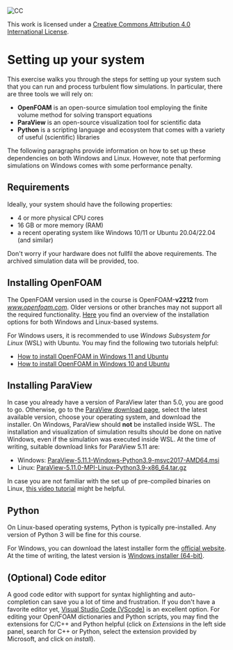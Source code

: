 ![CC](https://i.creativecommons.org/l/by/4.0/88x31.png)

This work is licensed under a [Creative Commons Attribution 4.0 International License](http://creativecommons.org/licenses/by/4.0/).

# Setting up your system

This exercise walks you through the steps for setting up your system such that you can run and process turbulent flow simulations. In particular, there are three tools we will rely on:

- **OpenFOAM** is an open-source simulation tool employing the finite volume method for solving transport equations
- **ParaView** is an open-source visualization tool for scientific data
- **Python** is a scripting language and ecosystem that comes with a variety of useful (scientific) libraries

The following paragraphs provide information on how to set up these dependencies on both Windows and Linux. However, note that performing simulations on Windows comes with some performance penalty.

## Requirements

Ideally, your system should have the following properties:

- 4 or more physical CPU cores
- 16 GB or more memory (RAM)
- a recent operating system like Windows 10/11 or Ubuntu 20.04/22.04 (and similar)

Don't worry if your hardware does not fullfil the above requirements. The archived simulation data will be provided, too.

## Installing OpenFOAM

The OpenFOAM version used in the course is OpenFOAM-**v2212** from *www.openfoam.com*. Older versions or other branches may not support all the required functionality. [Here](https://www.openfoam.com/news/main-news/openfoam-v2212) you find an overview of the installation options for both Windows and Linux-based systems.

For Windows users, it is recommended to use *Windows Subsystem for Linux* (WSL) with Ubuntu. You may find the following two tutorials helpful:

- [How to install OpenFOAM in Windows 11 and Ubuntu](https://www.youtube.com/watch?v=CeEJS1eT9NE)
- [How to install OpenFOAM in Windows 10 and Ubuntu](https://www.youtube.com/watch?v=w0bBOWlVlvA)

## Installing ParaView

In case you already have a version of ParaView later than 5.0, you are good to go. Otherwise, go to the [ParaView download page](https://www.paraview.org/download/), select the latest available version, choose your operating system, and download the installer. On Windows, ParaView should **not** be installed inside WSL. The installation and visualization of simulation results should be done on native Windows, even if the simulation was executed inside WSL. At the time of writing, suitable download links for ParaView 5.11 are:

- Windows: [ParaView-5.11.1-Windows-Python3.9-msvc2017-AMD64.msi](https://www.paraview.org/paraview-downloads/download.php?submit=Download&version=v5.11&type=binary&os=Windows&downloadFile=ParaView-5.11.1-Windows-Python3.9-msvc2017-AMD64.msi)
- Linux: [ParaView-5.11.0-MPI-Linux-Python3.9-x86_64.tar.gz](https://www.paraview.org/paraview-downloads/download.php?submit=Download&version=v5.11&type=binary&os=Linux&downloadFile=ParaView-5.11.0-MPI-Linux-Python3.9-x86_64.tar.gz)

In case you are not familiar with the set up of pre-compiled binaries on Linux, [this video tutorial](https://www.youtube.com/watch?v=tWEGjWD8d2M) might be helpful.

## Python

On Linux-based operating systems, Python is typically pre-installed. Any version of Python 3 will be fine for this course.

For Windows, you can download the latest installer form the [official website](https://www.python.org/downloads/windows/). At the time of writing, the latest version is [Windows installer (64-bit)](https://www.python.org/ftp/python/3.10.11/python-3.10.11-amd64.exe).

## (Optional) Code editor

A good code editor with support for syntax highlighting and auto-completion can save you a lot of time and frustration. If you don't have a favorite editor yet, [Visual Studio Code (VScode)](https://code.visualstudio.com/#alt-downloads) is an excellent option. For editing your OpenFOAM dictionaries and Python scripts, you may find the extensions for C/C++ and Python helpful (click on *Extensions* in the left side panel, search for C++ or Python, select the extension provided by Microsoft, and click on *install*).